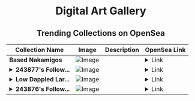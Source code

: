 <div align="center">

# Digital Art Gallery

## Trending Collections on OpenSea

| Collection Name                       | Image                                                                                     | Description                       | OpenSea Link                                                                                          |
|---------------------------------------|-------------------------------------------------------------------------------------------|-----------------------------------|--------------------------------------------------------------------------------------------------------|
| **Based Nakamigos** | ![Image](https://i.seadn.io/s/raw/files/90ef2554cf01f546a6e17cef5e5ef21f.gif?w=500&auto=format?w=200&auto=format) |  | <details><summary>Link</summary>[Based Nakamigos](https://opensea.io/collection/based-nakamigos-8)</details> |
| **<details><summary>243877's Follow...</summary>243877's Follower</details>** | ![Image](https://i.seadn.io/s/raw/files/19f9f090920392cc3650cbdf4361755b.png?w=500&auto=format?w=200&auto=format) |  | <details><summary>Link</summary>[243877's Follower](https://opensea.io/collection/243877-s-follower)</details> |
| **<details><summary>Low Dappled Lar...</summary>Low Dappled Large</details>** | ![Image](https://i.seadn.io/s/raw/files/d3b81e62327b9e8e7a283ff9df1b28bd.jpg?w=500&auto=format?w=200&auto=format) |  | <details><summary>Link</summary>[Low Dappled Large](https://opensea.io/collection/low-dappled-large)</details> |
| **<details><summary>243876's Follow...</summary>243876's Follower</details>** | ![Image](https://i.seadn.io/s/raw/files/19f9f090920392cc3650cbdf4361755b.png?w=500&auto=format?w=200&auto=format) |  | <details><summary>Link</summary>[243876's Follower](https://opensea.io/collection/243876-s-follower)</details> |

</div>